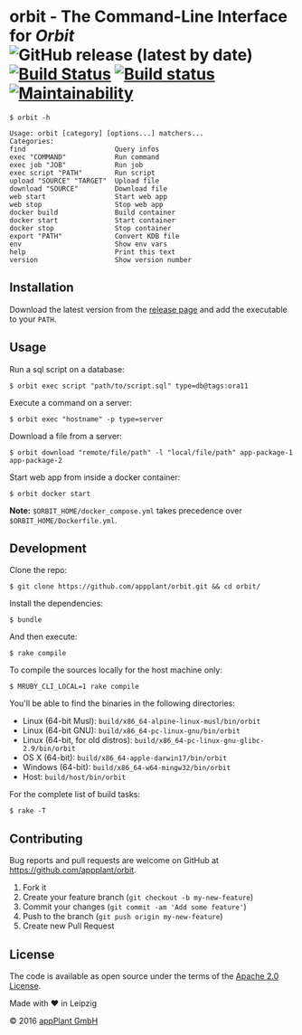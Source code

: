 # orbit - The Command-Line Interface for _Orbit_ <br> ![GitHub release (latest by date)](https://img.shields.io/github/v/release/appplant/orbit) [![Build Status](https://travis-ci.com/appPlant/orbit.svg?branch=master)](https://travis-ci.com/appPlant/orbit) [![Build status](https://ci.appveyor.com/api/projects/status/y35hwhpf4w51nc9e/branch/master?svg=true)](https://ci.appveyor.com/project/katzer/orbit/branch/master) [![Maintainability](https://api.codeclimate.com/v1/badges/69da9029f3782acc97a4/maintainability)](https://codeclimate.com/github/appPlant/orbit/maintainability)

    $ orbit -h

    Usage: orbit [category] [options...] matchers...
    Categories:
    find                      Query infos
    exec "COMMAND"            Run command
    exec job "JOB"            Run job
    exec script "PATH"        Run script
    upload "SOURCE" "TARGET"  Upload file
    download "SOURCE"         Download file
    web start                 Start web app
    web stop                  Stop web app
    docker build              Build container
    docker start              Start container
    docker stop               Stop container
    export "PATH"             Convert KDB file
    env                       Show env vars
    help                      Print this text
    version                   Show version number

## Installation

Download the latest version from the [release page][releases] and add the executable to your `PATH`.

## Usage

Run a sql script on a database:

    $ orbit exec script "path/to/script.sql" type=db@tags:ora11

Execute a command on a server:

    $ orbit exec "hostname" -p type=server

Download a file from a server:

    $ orbit download "remote/file/path" -l "local/file/path" app-package-1 app-package-2

Start web app from inside a docker container:

    $ orbit docker start

__Note:__ `$ORBIT_HOME/docker_compose.yml` takes precedence over `$ORBIT_HOME/Dockerfile.yml`.

## Development

Clone the repo:
    
    $ git clone https://github.com/appplant/orbit.git && cd orbit/

Install the dependencies:

    $ bundle

And then execute:

    $ rake compile

To compile the sources locally for the host machine only:

    $ MRUBY_CLI_LOCAL=1 rake compile

You'll be able to find the binaries in the following directories:

- Linux (64-bit Musl): `build/x86_64-alpine-linux-musl/bin/orbit`
- Linux (64-bit GNU): `build/x86_64-pc-linux-gnu/bin/orbit`
- Linux (64-bit, for old distros): `build/x86_64-pc-linux-gnu-glibc-2.9/bin/orbit`
- OS X (64-bit): `build/x86_64-apple-darwin17/bin/orbit`
- Windows (64-bit): `build/x86_64-w64-mingw32/bin/orbit`
- Host: `build/host/bin/orbit`

For the complete list of build tasks:

    $ rake -T

## Contributing

Bug reports and pull requests are welcome on GitHub at https://github.com/appplant/orbit.

1. Fork it
2. Create your feature branch (`git checkout -b my-new-feature`)
3. Commit your changes (`git commit -am 'Add some feature'`)
4. Push to the branch (`git push origin my-new-feature`)
5. Create new Pull Request

## License

The code is available as open source under the terms of the [Apache 2.0 License][license].

Made with :heart: in Leipzig

© 2016 [appPlant GmbH][appplant]

[releases]: https://github.com/appplant/orbit/releases
[license]: http://opensource.org/licenses/Apache-2.0
[appplant]: www.appplant.de
